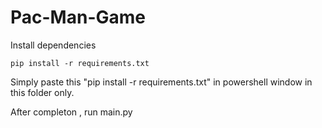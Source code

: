 # Pac-Man-Game

Install dependencies

```python3
pip install -r requirements.txt
```

Simply paste this "pip install -r requirements.txt" in powershell window in this folder only.

After completon , run main.py
